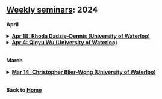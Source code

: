 ## [Weekly seminars](./index.md): 2024

<body>

<b>April</b>
<details>
      <summary><u><b>Apr 18: Rhoda Dadzie-Dennis (University of Waterloo)  </b></u></summary>
        <ol>
          <blockquote>
            <p><b> Title: Portfolio decarbonization </b></p>
            <p><b> Speaker: Rhoda Dadzie-Dennis (PhD Candidate, University of Waterloo) </b></p>
            <p><b> Time:  15:00 - 16:00 pm, Apr 18, 2024 (Thu) </b></p>
            <p><b> Location: M3 3127 </b></p>
            <p><b> Abstract: Research by Deng et al.(2023) suggests that, amid the Russia-Ukraine conflict, stocks with higher transition risk demonstrated better performance, indicating an expected deceleration in the transition process. This trend was notably more significant in the US compared to Europe. Also, with the recent outperformance of the energy sector, there is a huge backlash from plan participants against pension plans that decide to divest. A recent example is the New York City Pension Funds being sued for divesting from fossil fuels. With the rise of the divestment movement and the escalation of climate-related demonstrations, managers of pension plans find themselves at a critical juncture. Some plan participants argue that the sole purpose of pension plans is to enhance the wealth of their participants. Meanwhile, others contend that the fiduciary duty of pension plans includes promoting sustainability. Additionally, some participants agree that the primary goal of plans is wealth maximization but emphasize that this objective extends beyond the short term to encompass long-term considerations. They argue that since there are policies incentivizing sustainability, investing in sustainable stocks becomes imperative. Pension plans now face a pivotal decision between optimizing short-term returns or divesting from carbon-intensive sectors. In this research, we conduct a numerical experiment that explores the different opinions of these pension plan participants. </b></p>
          </blockquote>
        </ol>
</details>  

<details>
      <summary><u><b>Apr 4: Qinyu Wu (University of Waterloo)  </b></u></summary>
        <ol>
          <blockquote>
            <p><b> Title: Duet expectile preferences </b></p>
            <p><b> Speaker: Qinyu Wu (Postdoc Fellow, University of Waterloo) </b></p>
            <p><b> Time:  15:00 - 16:00 pm, Apr 4, 2024 (Thu) </b></p>
            <p><b> Location: M3 3127 </b></p>
            <p><b> Abstract: We introduce a novel axiom of co-loss aversion for a preference relation over the space of acts, represented by measurable functions in a suitable measurable space. This axioms means that the decision maker, facing the sum of two acts, dislikes the situation where both acts realize as losses simultaneously.  Our main result is that, under strict monotonicity and continuity, the axiom of co-loss aversion characterizes preference relations represented by a new class of functionals, which we call the duet expectiles. A duet expectile involves two endogenous probability measures, and it becomes a usual expectile, a statistical quantity popular in regression and risk measures, when these two probability measures coincide.  We discuss properties of duet expectiles and connections with fundamental concepts including probabilistic sophistication, risk aversion, and uncertainty aversion. </b></p>
          </blockquote>
        </ol>
</details>  

<br>

<b>March</b>
<details>
      <summary><u><b>Mar 14: Christopher Blier-Wong (University of Waterloo)  </b></u></summary>
        <ol>
          <blockquote>
            <p><b> Title: A representation-learning approach for insurance pricing with images </b></p>
            <p><b> Speaker: Christopher Blier-Wong (Postdoc Fellow, University of Waterloo) </b></p>
            <p><b> Time:  15:00 - 16:00 pm, Mar 14, 2024 (Thu) </b></p>
            <p><b> Location: M3 3127 </b></p>
            <p><b> Abstract: Unstructured data are a promising new source of information that insurance companies may use to understand their risk portfolio better and improve the customer experience. However, these novel data sources are difficult to incorporate into existing ratemaking frameworks due to the size and format of the unstructured data. This paper proposes a framework to use street view imagery within a generalized linear model. To do so, we use representation learning to extract an embedding vector containing useful information from the image. This embedding is dense and low-dimensional, making it appropriate to use within existing ratemaking models. We find that there is useful information included in street view imagery to predict the frequency of claims for certain types of perils. This model can be used as-is in a ratemaking framework but also opens the door to future empirical research on attempting to extract which characteristics within the image leads to increased or decreased predicted claim frequencies. Throughout, we discuss the practical difficulties (technical and social) of using this type of data for insurance pricing.
   </b></p>
          </blockquote>
        </ol>
</details>  
</body>
<br>

<b>Back to [Home](./index.md)</b>
